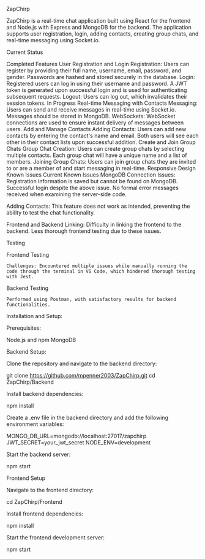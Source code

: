 ZapChirp

ZapChirp is a real-time chat application built using React for the frontend and Node.js with Express and MongoDB for the backend. The application supports user registration, login, adding contacts, creating group chats, and real-time messaging using Socket.io.

Current Status

Completed Features
    User Registration and Login
    Registration: Users can register by providing their full name, username, email, password, and gender. Passwords are hashed and stored securely in the database.
    Login: Registered users can log in using their username and password. A JWT token is generated upon successful login and is used for authenticating subsequent requests.
    Logout: Users can log out, which invalidates their session tokens.
In Progress
    Real-time Messaging with Contacts
    Messaging: Users can send and receive messages in real-time using Socket.io. Messages should be stored in MongoDB.
    WebSockets: WebSocket connections are used to ensure instant delivery of messages between users.
    Add and Manage Contacts
    Adding Contacts: Users can add new contacts by entering the contact's name and email. Both users will see each other in their contact lists upon successful addition.
    Create and Join Group Chats
    Group Chat Creation: Users can create group chats by selecting multiple contacts. Each group chat will have a unique name and a list of members.
    Joining Group Chats: Users can join group chats they are invited to or are a member of and start messaging in real-time.
    Responsive Design
Known Issues
    Current Known Issues
    MongoDB Connection Issues:
        Registration information is saved but cannot be found on MongoDB.
        Successful login despite the above issue.
        No formal error messages received when examining the server-side code.

Adding Contacts:
    This feature does not work as intended, preventing the ability to test the chat functionality.

Frontend and Backend Linking:
    Difficulty in linking the frontend to the backend.
    Less thorough frontend testing due to these issues.
    
Testing

Frontend Testing

    Challenges: Encountered multiple issues while manually running the code through the terminal in VS Code, which hindered thorough testing with Jest.
Backend Testing

    Performed using Postman, with satisfactory results for backend functionalities.

Installation and Setup:

Prerequisites:

Node.js and npm
MongoDB

Backend Setup:

Clone the repository and navigate to the backend directory:

git clone https://github.com/mpenner2003/ZapChirp.git
cd ZapChirp/Backend

Install backend dependencies:

npm install

Create a .env file in the backend directory and add the following environment variables:

MONGO_DB_URL=mongodb://localhost:27017/zapchirp
JWT_SECRET=your_jwt_secret
NODE_ENV=development

Start the backend server:

npm start

Frontend Setup

Navigate to the frontend directory:

cd ZapChirp/Frontend

Install frontend dependencies:

npm install

Start the frontend development server:

npm start
